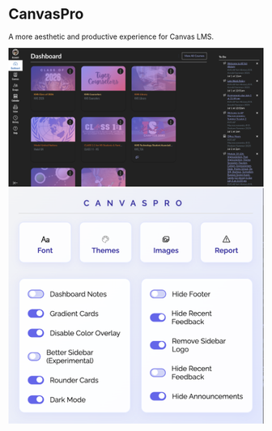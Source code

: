 # CanvasPro
A more aesthetic and productive experience for Canvas LMS.

![webpage](screenshot.png)
![extension](screenshot2.png)
